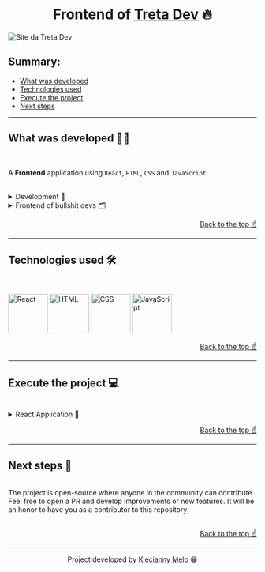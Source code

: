 <h1 id="top" align="center">Frontend of <a href="https://github.com/lincolixavier/tretadev">Treta Dev</a> 🔥</h1>

![Site da Treta Dev](https://github.com/Kecbm/tretadev/blob/master/src/assets/Site%20da%20Treta.gif)

<h2>Summary:</h2>

- [What was developed](#summary)
- [Technologies used](#tech)
- [Execute the project](#execute)
- [Next steps](#nextSteps)

---

<h2 id="summary">What was developed 👩‍💻</h2>

<br>

A **Frontend** application using `React`, `HTML`, `CSS` and `JavaScript`.

<br>

<details><summary>Development 🎯</summary>
<p>
The idea for the application was <a href="https://www.linkedin.com/in/eric-viana/">Eric Viana</a> and the coding was done by me, <a href="https://www.linkedin.com/in/kecbm/">Klecianny Melo</a>.
</p>
</details>

<details><summary>Frontend of bullshit devs 🗂</summary>
<p>
<a href="https://tretadev.vercel.app/">In application</a> you have access to all the bullshit registered in the repository <a href="https://github.com/lincolixavier/tretadev">Treta Dev</a> of <a href="https://github.com/lincolixavier">Lincoli Xavier</a>. It is possible to filter bullshit by topic, such as HTML, Java and JavaScript.
</p>
</details>

<p align="right"><a href="#top">Back to the top ☝</a></p>

---

<h2 id="tech">Technologies used 🛠</h2>

<br>

<img title="React" alt="React" height="80" width="80" src="https://cdn.jsdelivr.net/gh/devicons/devicon/icons/react/react-original.svg" /> <img title="HTML" alt="HTML" height="80" width="80" src="https://cdn.jsdelivr.net/gh/devicons/devicon/icons/html5/html5-original.svg" /> <img title="CSS" alt="CSS" height="80" width="80" src="https://cdn.jsdelivr.net/gh/devicons/devicon/icons/css3/css3-original.svg" /> <img title="JavaScript" alt="JavaScript" height="80" width="80" src="https://cdn.jsdelivr.net/gh/devicons/devicon/icons/javascript/javascript-original.svg" />

<p align="right"><a href="#top">Back to the top ☝</a></p>

---

<h2 id="execute">Execute the project 💻</h2>

<br>

<details><summary>React Application 🎉</summary>
<p>
To install the dependencies and start the React application, run the commands in the following order:

```bash
  cd tretadev
```

```bash
  cd src
```

```bash
  npm install
```

```bash
  npm start
```

</p>
</details>

<p align="right"><a href="#top">Back to the top ☝</a></p>

---

<h2 id="nextSteps">Next steps 🚀</h2>

<br>
The project is open-source where anyone in the community can contribute. Feel free to open a PR and develop improvements or new features. It will be an honor to have you as a contributor to this repository!
<br>
<br>

<p align="right"><a href="#top">Back to the top ☝</a></p>

---

<p align="center">Project developed by <a href="https://www.linkedin.com/in/kecbm/">Klecianny Melo</a> 😁</p>
